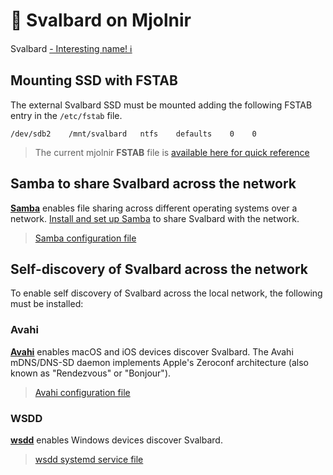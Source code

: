 # 🔨 Svalbard on Mjolnir
Svalbard [- Interesting name! ℹ️](https://en.wikipedia.org/wiki/Svalbard_Global_Seed_Vault)

## Mounting SSD with FSTAB

The external Svalbard SSD  must be mounted adding the following FSTAB entry in the ```/etc/fstab``` file.

```/dev/sdb2	/mnt/svalbard 	ntfs	defaults    0    0```

> The current mjolnir **FSTAB** file is [available here for quick reference](./etc/fstab.bak)


## Samba to share Svalbard across the network
[**Samba**](https://www.samba.org) enables file sharing across different operating systems over a network. [Install and set up Samba](https://ubuntu.com/tutorials/install-and-configure-samba#1-overview) to share Svalbard with the network.

> [Samba configuration file](./etc/samba/smb.conf)

## Self-discovery of Svalbard across the network

To enable self discovery of Svalbard across the local network, the following must be installed:

### Avahi
[**Avahi**](https://github.com/avahi/avahi) enables macOS and iOS devices discover Svalbard. The Avahi mDNS/DNS-SD daemon implements Apple's Zeroconf architecture (also known as "Rendezvous" or "Bonjour"). 
> [Avahi configuration file](./etc/avahi/avahi-daemon.conf)

### WSDD 
[**wsdd**](https://github.com/christgau/wsdd) enables Windows devices discover Svalbard.
> [wsdd systemd service file](./etc/systemd/system/wsdd.service)
